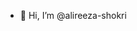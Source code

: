 - 👋 Hi, I’m @alireeza-shokri

<!---
alireza-shokri/alireza-shokri is a ✨ special ✨ repository because its `README.md` (this file) appears on your GitHub profile.
You can click the Preview link to take a look at your changes.
--->
